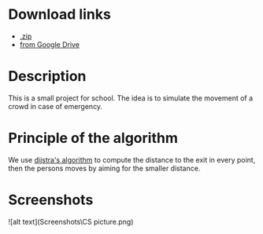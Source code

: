 # Download links
- [.zip](https://github.com/TimotheeMB/ProjectS4/archive/master.zip)
- [from Google Drive](https://drive.google.com/open?id=1yFcYA1ECLKwilTkcTXPUERWimJ5f2QF0)

# Description
This is a small project for school. The idea is to simulate the movement of a crowd in case of emergency.

# Principle of the algorithm
We use [dijstra's algorithm](https://fr.wikipedia.org/wiki/Algorithme_de_Dijkstra) to compute the distance to the exit in every point, then the persons moves by aiming for the smaller distance.

# Screenshots
![alt text](Screenshots\CS picture.png)
